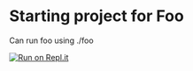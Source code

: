 # Starting project for Foo

Can run foo using ./foo

[![Run on Repl.it](https://repl.it/badge/github/JeremyBorys/Foo)](https://repl.it/github/JeremyBorys/Foo)